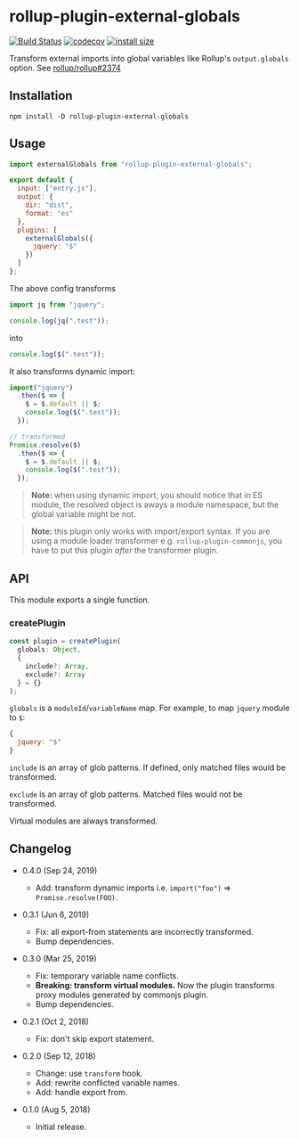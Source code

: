 rollup-plugin-external-globals
==============================

[![Build Status](https://travis-ci.org/eight04/rollup-plugin-external-globals.svg?branch=master)](https://travis-ci.org/eight04/rollup-plugin-external-globals)
[![codecov](https://codecov.io/gh/eight04/rollup-plugin-external-globals/branch/master/graph/badge.svg)](https://codecov.io/gh/eight04/rollup-plugin-external-globals)
[![install size](https://packagephobia.now.sh/badge?p=rollup-plugin-external-globals)](https://packagephobia.now.sh/result?p=rollup-plugin-external-globals)

Transform external imports into global variables like Rollup's `output.globals` option. See [rollup/rollup#2374](https://github.com/rollup/rollup/issues/2374)

Installation
------------

```
npm install -D rollup-plugin-external-globals
```

Usage
-----

```js
import externalGlobals from "rollup-plugin-external-globals";

export default {
  input: ["entry.js"],
  output: {
    dir: "dist",
    format: "es"
  },
  plugins: [
    externalGlobals({
      jquery: "$"
    })
  ]
};
```

The above config transforms

```js
import jq from "jquery";

console.log(jq(".test"));
```

into

```js
console.log($(".test"));
```

It also transforms dynamic import:

```js
import("jquery")
  .then($ => {
    $ = $.default || $;
    console.log($(".test"));
  });

// transformed
Promise.resolve($)
  .then($ => {
    $ = $.default || $;
    console.log($(".test"));
  });
```

> **Note:** when using dynamic import, you should notice that in ES module, the resolved object is aways a module namespace, but the global variable might be not.

> **Note:** this plugin only works with import/export syntax. If you are using a module loader transformer e.g. `rollup-plugin-commonjs`, you have to put this plugin *after* the transformer plugin.

API
----

This module exports a single function.

### createPlugin

```js
const plugin = createPlugin(
  globals: Object,
  {
    include?: Array,
    exclude?: Array
  } = {}
);
```

`globals` is a `moduleId`/`variableName` map. For example, to map `jquery` module to `$`:

```js
{
  jquery: "$"
}
```

`include` is an array of glob patterns. If defined, only matched files would be transformed.

`exclude` is an array of glob patterns. Matched files would not be transformed.

Virtual modules are always transformed.

Changelog
---------

* 0.4.0 (Sep 24, 2019)

  - Add: transform dynamic imports i.e. `import("foo")` => `Promise.resolve(FOO)`.

* 0.3.1 (Jun 6, 2019)

  - Fix: all export-from statements are incorrectly transformed.
  - Bump dependencies.

* 0.3.0 (Mar 25, 2019)

  - Fix: temporary variable name conflicts.
  - **Breaking: transform virtual modules.** Now the plugin transforms proxy modules generated by commonjs plugin.
  - Bump dependencies.

* 0.2.1 (Oct 2, 2018)

  - Fix: don't skip export statement.

* 0.2.0 (Sep 12, 2018)

  - Change: use `transform` hook.
  - Add: rewrite conflicted variable names.
  - Add: handle export from.

* 0.1.0 (Aug 5, 2018)

  - Initial release.
